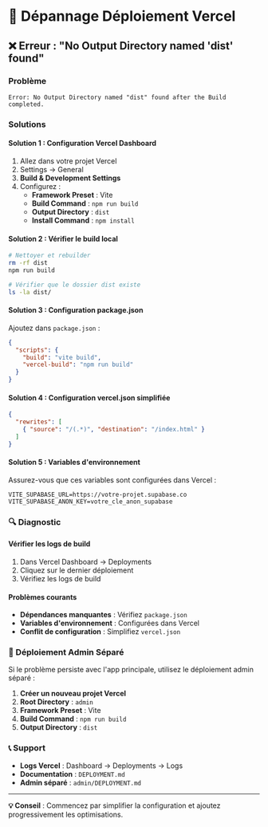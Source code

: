# 🔧 Dépannage Déploiement Vercel

## ❌ Erreur : "No Output Directory named 'dist' found"

### Problème
```
Error: No Output Directory named "dist" found after the Build completed.
```

### Solutions

#### Solution 1 : Configuration Vercel Dashboard
1. Allez dans votre projet Vercel
2. Settings → General
3. **Build & Development Settings**
4. Configurez :
   - **Framework Preset** : Vite
   - **Build Command** : `npm run build`
   - **Output Directory** : `dist`
   - **Install Command** : `npm install`

#### Solution 2 : Vérifier le build local
```bash
# Nettoyer et rebuilder
rm -rf dist
npm run build

# Vérifier que le dossier dist existe
ls -la dist/
```

#### Solution 3 : Configuration package.json
Ajoutez dans `package.json` :
```json
{
  "scripts": {
    "build": "vite build",
    "vercel-build": "npm run build"
  }
}
```

#### Solution 4 : Configuration vercel.json simplifiée
```json
{
  "rewrites": [
    { "source": "/(.*)", "destination": "/index.html" }
  ]
}
```

#### Solution 5 : Variables d'environnement
Assurez-vous que ces variables sont configurées dans Vercel :
```
VITE_SUPABASE_URL=https://votre-projet.supabase.co
VITE_SUPABASE_ANON_KEY=votre_cle_anon_supabase
```

### 🔍 Diagnostic

#### Vérifier les logs de build
1. Dans Vercel Dashboard → Deployments
2. Cliquez sur le dernier déploiement
3. Vérifiez les logs de build

#### Problèmes courants
- **Dépendances manquantes** : Vérifiez `package.json`
- **Variables d'environnement** : Configurées dans Vercel
- **Conflit de configuration** : Simplifiez `vercel.json`

### 🚀 Déploiement Admin Séparé

Si le problème persiste avec l'app principale, utilisez le déploiement admin séparé :

1. **Créer un nouveau projet Vercel**
2. **Root Directory** : `admin`
3. **Framework Preset** : Vite
4. **Build Command** : `npm run build`
5. **Output Directory** : `dist`

### 📞 Support

- **Logs Vercel** : Dashboard → Deployments → Logs
- **Documentation** : `DEPLOYMENT.md`
- **Admin séparé** : `admin/DEPLOYMENT.md`

---

**💡 Conseil** : Commencez par simplifier la configuration et ajoutez progressivement les optimisations. 